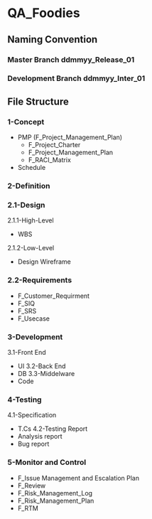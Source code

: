# QA_Foodies
## Naming Convention 
### Master Branch ddmmyy_Release_01
### Development Branch ddmmyy_Inter_01
## File Structure 
### 1-Concept  
- PMP (F_Project_Management_Plan)
   - F_Project_Charter
   - F_Project_Management_Plan
   - F_RACI_Matrix
- Schedule
### 2-Definition 
### 2.1-Design
2.1.1-High-Level 
- WBS

2.1.2-Low-Level
- Design Wireframe

### 2.2-Requirements 
- F_Customer_Requirment
- F_SIQ
- F_SRS
- F_Usecase
### 3-Development
3.1-Front End 
- UI
3.2-Back End 
- DB
3.3-Middelware 
- Code
### 4-Testing
4.1-Specification
- T.Cs
4.2-Testing Report
- Analysis report
- Bug report
### 5-Monitor and Control 
- F_Issue Management and Escalation Plan
- F_Review
- F_Risk_Management_Log
- F_Risk_Management_Plan
- F_RTM
